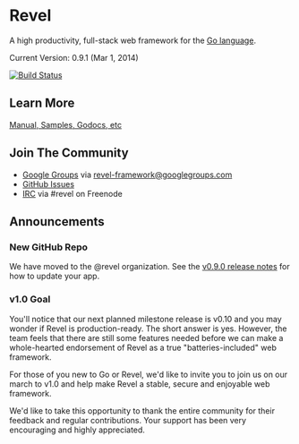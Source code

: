 # Revel

A high productivity, full-stack web framework for the [Go language](http://www.golang.org).

Current Version: 0.9.1 (Mar 1, 2014)

[![Build Status](https://secure.travis-ci.org/mcspring/revel.png?branch=master)](http://travis-ci.org/mcspring/revel)

## Learn More

[Manual, Samples, Godocs, etc](http://revel.github.com)

## Join The Community

* [Google Groups](https://groups.google.com/forum/#!forum/revel-framework) via [revel-framework@googlegroups.com](mailto:revel-framework@googlegroups.com)
* [GitHub Issues](https://github.com/mcspring/revel/issues)
* [IRC](http://webchat.freenode.net/?channels=%23revel&uio=d4) via #revel on Freenode

## Announcements

### New GitHub Repo

We have moved to the @revel organization. See the [v0.9.0 release notes](https://github.com/mcspring/revel/releases/tag/v0.9.0)
for how to update your app.

### v1.0 Goal

You'll notice that our next planned milestone release is v0.10 and you may wonder if Revel is
production-ready. The short answer is yes. However, the team feels that there are still some
features needed before we can make a whole-hearted endorsement of Revel as a true "batteries-included" web framework.

For those of you new to Go or Revel, we'd like to invite you to join us on our march to v1.0
and help make Revel a stable, secure and enjoyable web framework.

We'd like to take this opportunity to thank the entire community for their feedback and
regular contributions. Your support has been very encouraging and highly appreciated.
